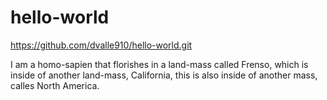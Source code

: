 # hello-world
https://github.com/dvalle910/hello-world.git

I am a homo-sapien that florishes in a land-mass called Frenso, which is inside of another land-mass, California, this is also inside of another mass, calles North America.
